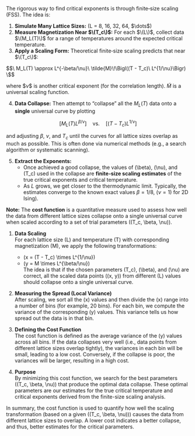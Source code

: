 The rigorous way to find critical exponents is through finite‐size scaling (FSS). The idea is:

1. **Simulate Many Lattice Sizes:** \(L = 8, 16, 32, 64, $\dots\$)  
2. **Measure Magnetization Near $\(T_c\)$:** For each $\(L\)$, collect data $\(M_L(T)\)$ for a range of temperatures around the expected critical temperature.  
3. **Apply a Scaling Form:** Theoretical finite‐size scaling predicts that near $\(T_c\)$:

$$\
M_L(T) \approx L^{-\beta/\nu}\ \tilde{M}\!\Bigl((T - T_c)\ L^{1/\nu}\Bigr)
\$$

   where $$\nu\$$ is another critical exponent (for the correlation length). $\tilde{M}$ is a universal scaling function.

4. **Data Collapse:** Then attempt to “collapse” all the $M_L(T)$ data onto a **single** universal curve by plotting

$$
\left[ M_L(T) L^{\beta/\nu} \right] \quad \text{vs.} \quad \left[ (T - T_c) L^{1/\nu} \right]
$$

   and adjusting $\beta$, $\nu$, and $T_c$ until the curves for all lattice sizes overlap as much as possible. This is often done via numerical methods (e.g., a search algorithm or systematic scanning).

5. **Extract the Exponents:**  
   - Once achieved a good collapse, the values of \(\beta\), \(\nu\), and \(T_c\) used in the collapse are **finite‐size scaling estimates** of the true critical exponents and critical temperature.  
   - As $L$ grows, we get closer to the thermodynamic limit. Typically, the estimates converge to the known exact values $\beta=1/8$, \($\nu=1$\) for 2D Ising).
  

**Note:**
The **cost function** is a quantitative measure used to assess how well the data from different lattice sizes collapse onto a single universal curve when scaled according to a set of trial parameters \((T_c, \beta, \nu)\). 

1. **Data Scaling**  
   For each lattice size \(L\) and temperature \(T\) with corresponding magnetization \(M\), we apply the following transformations:
   - \(x = (T - T_c) \times L^{1/\nu}\)
   - \(y = M \times L^{\beta/\nu}\)  
   The idea is that if the chosen parameters \(T_c\), \(\beta\), and \(\nu\) are correct, all the scaled data points \((x, y)\) from different \(L\) values should collapse onto a single universal curve.

2. **Measuring the Spread (Local Variance)**  
   After scaling, we sort all the \(x\) values and then divide the \(x\) range into a number of bins (for example, 20 bins). For each bin, we compute the variance of the corresponding \(y\) values. This variance tells us how spread out the data is in that bin.

3. **Defining the Cost Function**  
   The cost function is defined as the average variance of the \(y\) values across all bins. If the data collapses very well (i.e., data points from different lattice sizes overlap tightly), the variances in each bin will be small, leading to a low cost. Conversely, if the collapse is poor, the variances will be larger, resulting in a high cost.

4. **Purpose**  
   By minimizing this cost function, we search for the best parameters \((T_c, \beta, \nu)\) that produce the optimal data collapse. These optimal parameters are our estimates for the true critical temperature and critical exponents derived from the finite-size scaling analysis.

In summary, the cost function is used to quantify how well the scaling transformation (based on a given \((T_c, \beta, \nu)\)) causes the data from different lattice sizes to overlap. A lower cost indicates a better collapse, and thus, better estimates for the critical parameters.
